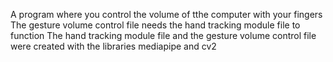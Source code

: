 A program where you control the volume of tthe computer with your fingers
The gesture volume control file needs the hand tracking module file to function 
The hand tracking module file and the gesture volume control file were created with the libraries mediapipe and cv2

